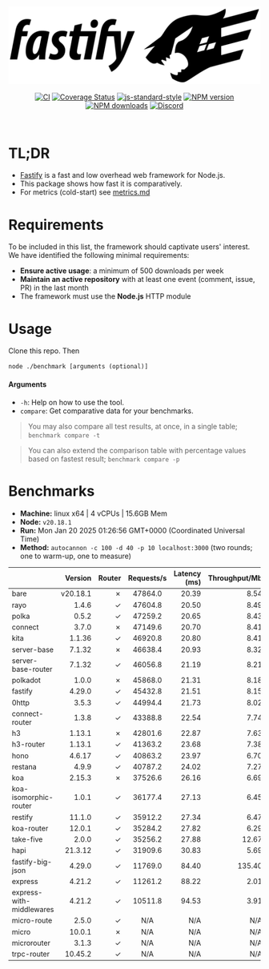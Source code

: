 <div align="center">
  <img src="https://github.com/fastify/graphics/raw/HEAD/fastify-landscape-outlined.svg" width="650" height="auto"/>
</div>

<div align="center">

[![CI](https://github.com/fastify/fastify/workflows/ci/badge.svg)](https://github.com/fastify/fastify/actions/workflows/ci.yml)
[![Coverage Status](https://coveralls.io/repos/github/fastify/fastify/badge.svg?branch=master)](https://coveralls.io/github/fastify/fastify?branch=master)
[![js-standard-style](https://img.shields.io/badge/code%20style-standard-brightgreen.svg?style=flat)](http://standardjs.com/)
[![NPM version](https://img.shields.io/npm/v/fastify.svg?style=flat)](https://www.npmjs.com/package/fastify)
[![NPM downloads](https://img.shields.io/npm/dm/fastify.svg?style=flat)](https://www.npmjs.com/package/fastify) [![Discord](https://img.shields.io/discord/725613461949906985)](https://discord.gg/fastify)

</div>
<br />

# TL;DR

* [Fastify](https://github.com/fastify/fastify) is a fast and low overhead web framework for Node.js.
* This package shows how fast it is comparatively.
* For metrics (cold-start) see [metrics.md](./METRICS.md)

# Requirements

To be included in this list, the framework should captivate users' interest. We have identified the following minimal requirements:
- **Ensure active usage**: a minimum of 500 downloads per week
- **Maintain an active repository** with at least one event (comment, issue, PR) in the last month
- The framework must use the **Node.js** HTTP module

# Usage

Clone this repo. Then 

```
node ./benchmark [arguments (optional)]
```

#### Arguments

* `-h`: Help on how to use the tool.
* `compare`: Get comparative data for your benchmarks.

> You may also compare all test results, at once, in a single table; `benchmark compare -t`

> You can also extend the comparison table with percentage values based on fastest result; `benchmark compare -p`
# Benchmarks

* __Machine:__ linux x64 | 4 vCPUs | 15.6GB Mem
* __Node:__ `v20.18.1`
* __Run:__ Mon Jan 20 2025 01:26:56 GMT+0000 (Coordinated Universal Time)
* __Method:__ `autocannon -c 100 -d 40 -p 10 localhost:3000` (two rounds; one to warm-up, one to measure)

|                          | Version  | Router | Requests/s | Latency (ms) | Throughput/Mb |
| :--                      | --:      | --:    | :-:        | --:          | --:           |
| bare                     | v20.18.1 | ✗      | 47864.0    | 20.39        | 8.54          |
| rayo                     | 1.4.6    | ✓      | 47604.8    | 20.50        | 8.49          |
| polka                    | 0.5.2    | ✓      | 47259.2    | 20.65        | 8.43          |
| connect                  | 3.7.0    | ✗      | 47149.6    | 20.70        | 8.41          |
| kita                     | 1.1.36   | ✓      | 46920.8    | 20.80        | 8.41          |
| server-base              | 7.1.32   | ✗      | 46638.4    | 20.93        | 8.32          |
| server-base-router       | 7.1.32   | ✓      | 46056.8    | 21.19        | 8.21          |
| polkadot                 | 1.0.0    | ✗      | 45868.0    | 21.31        | 8.18          |
| fastify                  | 4.29.0   | ✓      | 45432.8    | 21.51        | 8.15          |
| 0http                    | 3.5.3    | ✓      | 44994.4    | 21.73        | 8.02          |
| connect-router           | 1.3.8    | ✓      | 43388.8    | 22.54        | 7.74          |
| h3                       | 1.13.1   | ✗      | 42801.6    | 22.87        | 7.63          |
| h3-router                | 1.13.1   | ✓      | 41363.2    | 23.68        | 7.38          |
| hono                     | 4.6.17   | ✓      | 40863.2    | 23.97        | 6.70          |
| restana                  | 4.9.9    | ✓      | 40787.2    | 24.02        | 7.27          |
| koa                      | 2.15.3   | ✗      | 37526.6    | 26.16        | 6.69          |
| koa-isomorphic-router    | 1.0.1    | ✓      | 36177.4    | 27.13        | 6.45          |
| restify                  | 11.1.0   | ✓      | 35912.2    | 27.34        | 6.47          |
| koa-router               | 12.0.1   | ✓      | 35284.2    | 27.82        | 6.29          |
| take-five                | 2.0.0    | ✓      | 35256.2    | 27.88        | 12.67         |
| hapi                     | 21.3.12  | ✓      | 31909.6    | 30.83        | 5.69          |
| fastify-big-json         | 4.29.0   | ✓      | 11769.0    | 84.40        | 135.40        |
| express                  | 4.21.2   | ✓      | 11261.2    | 88.22        | 2.01          |
| express-with-middlewares | 4.21.2   | ✓      | 10511.8    | 94.53        | 3.91          |
| micro-route              | 2.5.0    | ✓      | N/A        | N/A          | N/A           |
| micro                    | 10.0.1   | ✗      | N/A        | N/A          | N/A           |
| microrouter              | 3.1.3    | ✓      | N/A        | N/A          | N/A           |
| trpc-router              | 10.45.2  | ✓      | N/A        | N/A          | N/A           |
